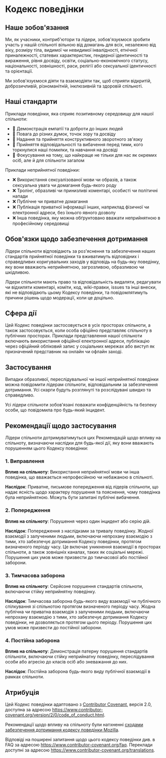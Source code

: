 # Кодекс поведінки

## Наше зобов'язання

Ми, як учасники, контриб'ютори та лідери, зобов'язуємося зробити участь у нашій спільноті вільною від домагань для всіх, незалежно від віку, розміру тіла, видимої чи невидимої інвалідності, етнічної приналежності, статевих характеристик, гендерної ідентичності та вираження, рівня досвіду, освіти, соціально-економічного статусу, національності, зовнішності, раси, релігії або сексуальної ідентичності та орієнтації.

Ми зобов'язуємося діяти та взаємодіяти так, щоб сприяти відкритій, доброзичливій, різноманітній, інклюзивній та здоровій спільноті.

## Наші стандарти

Приклади поведінки, яка сприяє позитивному середовищу для нашої спільноти:

* 🤝 Демонстрація емпатії та доброти до інших людей
* 🎯 Повага до різних думок, точок зору та досвіду
* 💬 Надання та прийняття конструктивного зворотного зв'язку
* 🙏 Прийняття відповідальності та вибачення перед тими, кого торкнулися наші помилки, та навчання на досвіді
* 🌟 Фокусування на тому, що найкраще не тільки для нас як окремих осіб, але й для спільноти загалом

Приклади неприйнятної поведінки:

* ❌ Використання сексуалізованої мови чи образів, а також сексуальна увага чи домагання будь-якого роду
* ❌ Тролінг, образливі чи принизливі коментарі, особисті чи політичні напади
* ❌ Публічне чи приватне домагання
* ❌ Публікація приватної інформації інших, наприклад фізичної чи електронної адреси, без їхнього явного дозволу
* ❌ Інша поведінка, яку можна обґрунтовано вважати неприйнятною в професійному середовищі

## Обов'язки щодо забезпечення дотримання

Лідери спільноти відповідають за роз'яснення та забезпечення наших стандартів прийнятної поведінки та вживатимуть відповідних і справедливих коригувальних заходів у відповідь на будь-яку поведінку, яку вони вважають неприйнятною, загрозливою, образливою чи шкідливою.

Лідери спільноти мають право та відповідальність видаляти, редагувати чи відхиляти коментарі, коміти, код, wiki-правки, issues та інші внески, які не відповідають цьому Кодексу поведінки, та повідомлятимуть причини рішень щодо модерації, коли це доцільно.

## Сфера дії

Цей Кодекс поведінки застосовується в усіх просторах спільноти, а також застосовується, коли особа офіційно представляє спільноту в публічних просторах. Приклади представлення нашої спільноти включають використання офіційної електронної адреси, публікацію через офіційний обліковий запис у соціальних мережах або виступ як призначений представник на онлайн чи офлайн заході.

## Застосування

Випадки образливої, переслідувальної чи іншої неприйнятної поведінки можна повідомити лідерам спільноти, відповідальним за забезпечення дотримання. Усі скарги будуть розглянуті та розслідувані швидко та справедливо.

Усі лідери спільноти зобов'язані поважати конфіденційність та безпеку особи, що повідомила про будь-який інцидент.

## Рекомендації щодо застосування

Лідери спільноти дотримуватимуться цих Рекомендацій щодо впливу на спільноту, визначаючи наслідки для будь-якої дії, яку вони вважають порушенням цього Кодексу поведінки:

### 1. Виправлення

**Вплив на спільноту**: Використання неприйнятної мови чи інша поведінка, що вважається непрофесійною чи небажаною в спільноті.

**Наслідок**: Приватне, письмове попередження від лідерів спільноти, що надає ясність щодо характеру порушення та пояснення, чому поведінка була неприйнятною. Можуть бути запитані публічні вибачення.

### 2. Попередження

**Вплив на спільноту**: Порушення через один інцидент або серію дій.

**Наслідок**: Попередження з наслідками за тривалу поведінку. Жодної взаємодії з залученими людьми, включаючи непрохану взаємодію з тими, хто забезпечує дотримання Кодексу поведінки, протягом визначеного періоду часу. Це включає уникнення взаємодії в просторах спільноти, а також зовнішніх каналах, таких як соціальні мережі. Порушення цих умов може призвести до тимчасової або постійної заборони.

### 3. Тимчасова заборона

**Вплив на спільноту**: Серйозне порушення стандартів спільноти, включаючи стійку неприйнятну поведінку.

**Наслідок**: Тимчасова заборона будь-якого виду взаємодії чи публічного спілкування зі спільнотою протягом визначеного періоду часу. Жодна публічна чи приватна взаємодія з залученими людьми, включаючи непрохану взаємодію з тими, хто забезпечує дотримання Кодексу поведінки, не дозволяється протягом цього періоду. Порушення цих умов може призвести до постійної заборони.

### 4. Постійна заборона

**Вплив на спільноту**: Демонстрація патерну порушення стандартів спільноти, включаючи стійку неприйнатну поведінку, переслідування особи або агресію до класів осіб або зневажання до них.

**Наслідок**: Постійна заборона будь-якого виду публічної взаємодії в рамках спільноти.

## Атрибуція

Цей Кодекс поведінки адаптовано з [Contributor Covenant][homepage], версія 2.0, доступна за адресою
https://www.contributor-covenant.org/version/2/0/code_of_conduct.html.

Рекомендації щодо впливу на спільноту були натхненні [сходами забезпечення дотримання кодексу поведінки Mozilla](https://github.com/mozilla/diversity).

[homepage]: https://www.contributor-covenant.org

Відповіді на поширені запитання щодо цього кодексу поведінки див. в FAQ за адресою
https://www.contributor-covenant.org/faq. Переклади доступні за адресою
https://www.contributor-covenant.org/translations.
